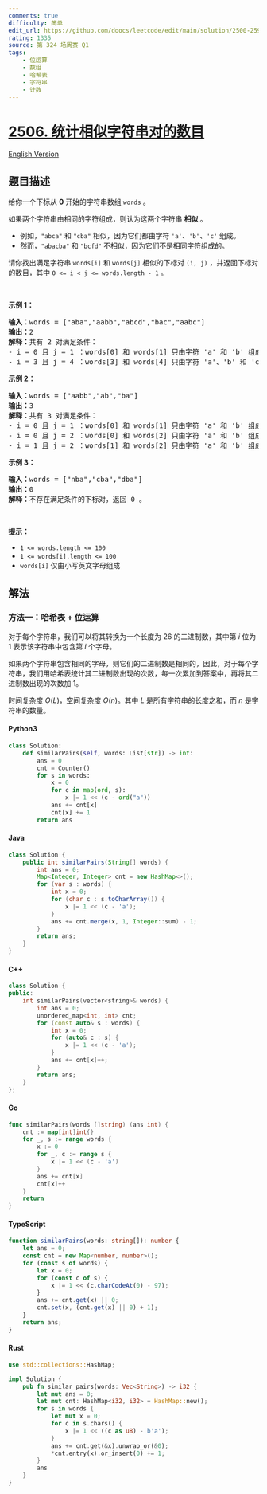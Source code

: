 ```yaml
---
comments: true
difficulty: 简单
edit_url: https://github.com/doocs/leetcode/edit/main/solution/2500-2599/2506.Count%20Pairs%20Of%20Similar%20Strings/README.md
rating: 1335
source: 第 324 场周赛 Q1
tags:
    - 位运算
    - 数组
    - 哈希表
    - 字符串
    - 计数
---
```


<!-- problem:start -->

# [2506. 统计相似字符串对的数目](https://leetcode.cn/problems/count-pairs-of-similar-strings)

[English Version](/solution/2500-2599/2506.Count%20Pairs%20Of%20Similar%20Strings/README_EN.md)

## 题目描述

<!-- description:start -->

<p>给你一个下标从 <strong>0</strong> 开始的字符串数组 <code>words</code> 。</p>

<p>如果两个字符串由相同的字符组成，则认为这两个字符串 <strong>相似</strong> 。</p>

<ul>
	<li>例如，<code>"abca"</code> 和 <code>"cba"</code> 相似，因为它们都由字符 <code>'a'</code>、<code>'b'</code>、<code>'c'</code> 组成。</li>
	<li>然而，<code>"abacba"</code> 和 <code>"bcfd"</code> 不相似，因为它们不是相同字符组成的。</li>
</ul>

<p>请你找出满足字符串&nbsp;<code>words[i]</code><em> </em>和<em> </em><code>words[j]</code> 相似的下标对<em> </em><code>(i, j)</code><em> </em>，并返回下标对的数目，其中 <code>0 &lt;= i &lt; j &lt;= words.length - 1</code> 。</p>

<p>&nbsp;</p>

<p><strong>示例 1：</strong></p>

<pre>
<strong>输入：</strong>words = ["aba","aabb","abcd","bac","aabc"]
<strong>输出：</strong>2
<strong>解释：</strong>共有 2 对满足条件：
- i = 0 且 j = 1 ：words[0] 和 words[1] 只由字符 'a' 和 'b' 组成。 
- i = 3 且 j = 4 ：words[3] 和 words[4] 只由字符 'a'、'b' 和 'c' 。 
</pre>

<p><strong>示例 2：</strong></p>

<pre>
<strong>输入：</strong>words = ["aabb","ab","ba"]
<strong>输出：</strong>3
<strong>解释：</strong>共有 3 对满足条件：
- i = 0 且 j = 1 ：words[0] 和 words[1] 只由字符 'a' 和 'b' 组成。 
- i = 0 且 j = 2 ：words[0] 和 words[2] 只由字符 'a' 和 'b' 组成。 
- i = 1 且 j = 2 ：words[1] 和 words[2] 只由字符 'a' 和 'b' 组成。 
</pre>

<p><strong>示例 3：</strong></p>

<pre>
<strong>输入：</strong>words = ["nba","cba","dba"]
<strong>输出：</strong>0
<strong>解释：</strong>不存在满足条件的下标对，返回 0 。</pre>

<p>&nbsp;</p>

<p><strong>提示：</strong></p>

<ul>
	<li><code>1 &lt;= words.length &lt;= 100</code></li>
	<li><code>1 &lt;= words[i].length &lt;= 100</code></li>
	<li><code>words[i]</code> 仅由小写英文字母组成</li>
</ul>

<!-- description:end -->

## 解法

<!-- solution:start -->

### 方法一：哈希表 + 位运算

对于每个字符串，我们可以将其转换为一个长度为 $26$ 的二进制数，其中第 $i$ 位为 $1$ 表示该字符串中包含第 $i$ 个字母。

如果两个字符串包含相同的字母，则它们的二进制数是相同的，因此，对于每个字符串，我们用哈希表统计其二进制数出现的次数，每一次累加到答案中，再将其二进制数出现的次数加 $1$。

时间复杂度 $O(L)$，空间复杂度 $O(n)$。其中 $L$ 是所有字符串的长度之和，而 $n$ 是字符串的数量。

<!-- tabs:start -->

#### Python3

```python
class Solution:
    def similarPairs(self, words: List[str]) -> int:
        ans = 0
        cnt = Counter()
        for s in words:
            x = 0
            for c in map(ord, s):
                x |= 1 << (c - ord("a"))
            ans += cnt[x]
            cnt[x] += 1
        return ans
```

#### Java

```java
class Solution {
    public int similarPairs(String[] words) {
        int ans = 0;
        Map<Integer, Integer> cnt = new HashMap<>();
        for (var s : words) {
            int x = 0;
            for (char c : s.toCharArray()) {
                x |= 1 << (c - 'a');
            }
            ans += cnt.merge(x, 1, Integer::sum) - 1;
        }
        return ans;
    }
}
```

#### C++

```cpp
class Solution {
public:
    int similarPairs(vector<string>& words) {
        int ans = 0;
        unordered_map<int, int> cnt;
        for (const auto& s : words) {
            int x = 0;
            for (auto& c : s) {
                x |= 1 << (c - 'a');
            }
            ans += cnt[x]++;
        }
        return ans;
    }
};
```

#### Go

```go
func similarPairs(words []string) (ans int) {
	cnt := map[int]int{}
	for _, s := range words {
		x := 0
		for _, c := range s {
			x |= 1 << (c - 'a')
		}
		ans += cnt[x]
		cnt[x]++
	}
	return
}
```

#### TypeScript

```ts
function similarPairs(words: string[]): number {
    let ans = 0;
    const cnt = new Map<number, number>();
    for (const s of words) {
        let x = 0;
        for (const c of s) {
            x |= 1 << (c.charCodeAt(0) - 97);
        }
        ans += cnt.get(x) || 0;
        cnt.set(x, (cnt.get(x) || 0) + 1);
    }
    return ans;
}
```

#### Rust

```rust
use std::collections::HashMap;

impl Solution {
    pub fn similar_pairs(words: Vec<String>) -> i32 {
        let mut ans = 0;
        let mut cnt: HashMap<i32, i32> = HashMap::new();
        for s in words {
            let mut x = 0;
            for c in s.chars() {
                x |= 1 << ((c as u8) - b'a');
            }
            ans += cnt.get(&x).unwrap_or(&0);
            *cnt.entry(x).or_insert(0) += 1;
        }
        ans
    }
}
```

<!-- tabs:end -->

<!-- solution:end -->

<!-- problem:end -->

